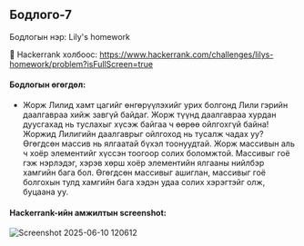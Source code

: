

## Бодлого-7
Бодлогын нэр: Lily's homework

🔗 Hackerrank холбоос: https://www.hackerrank.com/challenges/lilys-homework/problem?isFullScreen=true

#### Бодлогын өгөгдөл:

- Жорж Лилид хамт цагийг өнгөрүүлэхийг урих болгонд Лили гэрийн даалгавраа хийж завгүй байдаг. Жорж түүнд даалгавраа хурдан дуусгахад нь туслахыг хүсэж байгаа ч өөрөө ойлгохгүй байна! Жоржид Лилигийн даалгаврыг ойлгоход нь тусалж чадах уу? Өгөгдсөн массив нь ялгаатай бүхэл тоонуудтай. Жорж массивын аль ч хоёр элементийг хүссэн тоогоор солих боломжтой. Массивыг гоё гэж нэрлэдэг, хэрэв хөрш хоёр элементийн ялгааны нийлбэр хамгийн бага бол. Өгөгдсөн массивыг ашиглан, массивыг гоё болгохын тулд хамгийн бага хэдэн удаа солих хэрэгтэйг олж, буцаана уу.

#### Hackerrank-ийн амжилтын screenshot:
![Screenshot 2025-06-10 120612](https://github.com/user-attachments/assets/620e31cc-8786-4283-8b97-9d8525479ed0)
